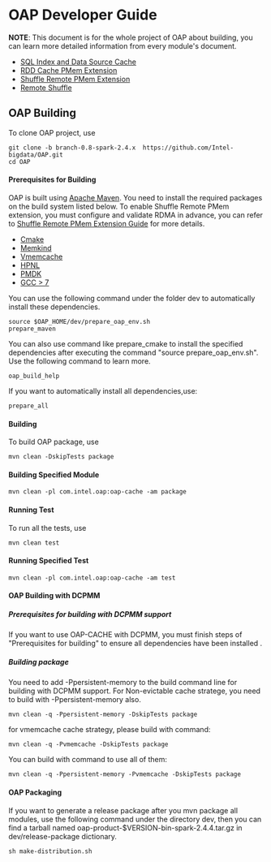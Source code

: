 # OAP Developer Guide

**NOTE**: This document is for the whole project of OAP about building, you can learn more detailed information from every module's  document.

* [SQL Index and Data Source Cache](../oap-cache/oap/README.md)
* [RDD Cache PMem Extension](../oap-spark/README.md)
* [Shuffle Remote PMem Extension](../oap-shuffle/RPMem-shuffle/README.md)
* [Remote Shuffle](../oap-shuffle/remote-shuffle/README.md)


## OAP Building

To clone OAP project, use
```shell script
git clone -b branch-0.8-spark-2.4.x  https://github.com/Intel-bigdata/OAP.git
cd OAP
```

#### Prerequisites for Building
OAP is built using [Apache Maven](http://maven.apache.org/). You need to install the required packages on the build system listed below. To enable Shuffle Remote PMem extension, you must configure and validate RDMA in advance, you can refer to [Shuffle Remote PMem Extension Guide](../oap-shuffle/RPMem-shuffle/README.md) for more details.

- [Cmake](https://help.directadmin.com/item.php?id=494)
- [Memkind](https://github.com/Intel-bigdata/memkind)
- [Vmemcache](https://github.com/pmem/vmemcache)
- [HPNL](https://github.com/Intel-bigdata/HPNL)
- [PMDK](https://github.com/pmem/pmdk)  
- [GCC > 7](https://gcc.gnu.org/wiki/InstallingGCC)

You can use the following command under the folder dev to automatically install these dependencies.

```shell script
source $OAP_HOME/dev/prepare_oap_env.sh
prepare_maven
```
You can also use command like prepare_cmake to install the specified dependencies after executing the command "source prepare_oap_env.sh". Use the following command to learn more.

```shell script
oap_build_help
```

If you want to automatically install all dependencies,use:
```shell script
prepare_all
```

#### Building


To build OAP package, use
```shell script
mvn clean -DskipTests package
```

#### Building Specified Module
```shell script
mvn clean -pl com.intel.oap:oap-cache -am package
```

#### Running Test

To run all the tests, use
```shell script
mvn clean test
```

#### Running Specified Test
```shell script
mvn clean -pl com.intel.oap:oap-cache -am test
```

#### OAP Building with DCPMM

##### Prerequisites for building with DCPMM support

If you want to use OAP-CACHE with DCPMM,  you must finish steps of "Prerequisites for building" to ensure all dependencies have been installed .

##### Building package
You need to add -Ppersistent-memory to the build command line for building with DCPMM support. For Non-evictable cache stratege, you need to build with -Ppersistent-memory also.
```shell script
mvn clean -q -Ppersistent-memory -DskipTests package
```
for vmemcache cache strategy, please build with command:
```shell script
mvn clean -q -Pvmemcache -DskipTests package
```
You can build with command to use all of them:
```shell script
mvn clean -q -Ppersistent-memory -Pvmemcache -DskipTests package
```


#### OAP Packaging 
If you want to generate a release package after you mvn package all modules, use the following command under the directory dev, then you can find a tarball named oap-product-$VERSION-bin-spark-2.4.4.tar.gz in dev/release-package dictionary.
```shell script
sh make-distribution.sh
```

